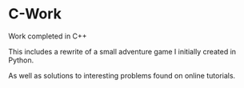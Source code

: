# C-Work
Work completed in C++

This includes a rewrite of a small adventure game I initially created in Python.

As well as solutions to interesting problems found on online tutorials.
